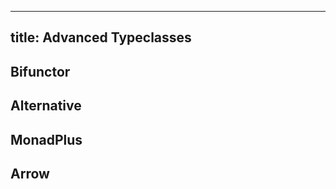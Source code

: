 ------------------------
title: Advanced Typeclasses
------------------------

## Bifunctor

## Alternative

## MonadPlus

## Arrow
